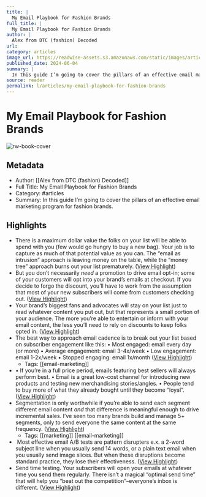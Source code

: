 ```yaml
---
title: |
  My Email Playbook for Fashion Brands
full_title: |
  My Email Playbook for Fashion Brands
author: |
  Alex from DTC (fashion) Decoded
url: 
category: articles
image_url: https://readwise-assets.s3.amazonaws.com/static/images/article4.6bc1851654a0.png
published_date: 2024-06-04
summary: |
  In this guide I’m going to cover the pillars of an effective email marketing program for fashion brands.
source: reader
permalink: l/articles/my-email-playbook-for-fashion-brands
---
```

# My Email Playbook for Fashion Brands

![rw-book-cover](https://readwise-assets.s3.amazonaws.com/static/images/article4.6bc1851654a0.png)

## Metadata
- Author: [[Alex from DTC (fashion) Decoded]]
- Full Title: My Email Playbook for Fashion Brands
- Category: #articles
- Summary: In this guide I’m going to cover the pillars of an effective email marketing program for fashion brands.

## Highlights
- There is a maximum dollar value the folks on your list will be able to spend with you (few would go hungry to buy a new bag). Your job is to capture as much of that potential value as you can. The “email as intrusion” approach is leaving money on the table, while the “money tree” approach burns out your list prematurely. ([View Highlight](https://read.readwise.io/read/01hzrw4dk4hv8dghrzfbjg0h76))
- ​But you don’t necessarily *need* a promotion to drive email opt-in; some of your customers will opt into your brand’s emails at checkout. If you decide to forgo the discount, you’ll have to work from the assumption that most of your new subscribers will come from customers checking out. ([View Highlight](https://read.readwise.io/read/01hzrw730tzexwwbt1wepgk9rj))
- Your brand’s biggest fans and advocates will stay on your list just to read whatever content you put out, but that represents a small portion of your audience. The more you’re able to entertain or inform with your email content, the less you’ll need to rely on discounts to keep folks opted in. ([View Highlight](https://read.readwise.io/read/01hzrw7f6x7xsw36yhtfe71pv6))
- The best way to approach email cadence is to break out your list based on subscriber engagement like this:
  • Most engaged: email every day (or more)
  • Average engagement: email 3-4x/week
  • Low engagement: email 1-2x/week
  • Stopped engaging: email 1x/month ([View Highlight](https://read.readwise.io/read/01hzrw815xn0dz3rwtvv8atnng))
    - Tags: [[email-marketing]] 
- • If you’re in a full price period, emails featuring best sellers will always perform best.
  • Email is a great low-cost channel for introducing new products and testing new merchandising stories/angles.
  • People tend to buy more of what they already bought until they become “loyal”. ([View Highlight](https://read.readwise.io/read/01hzrw8z8mwj7pxq0v1hhkecex))
- ​Segmentation is only worthwhile if you’re able to send each segment different email content *and* that difference is meaningful enough to drive incremental sales. I’ve seen too many brands build and manage 5+ segments, only to send everyone the same content at the same frequency. ([View Highlight](https://read.readwise.io/read/01hzrwb7m5yh34jy783wnavdtw))
    - Tags: [[marketing]] [[email-marketing]] 
- ​ 
  Most effective email A/B tests are pattern disrupters e.x. a 2-word subject line when you usually send 14 words, or a plain text email when you usually send image slices. But when these disruptions become standard practice, they lose their effectiveness. ([View Highlight](https://read.readwise.io/read/01hzrwca5chag2jwd7669vb1sy))
- Send time testing. Your subscribers will open your emails at whatever time you send them regularly. There isn’t a magical “optimal send time” that will help you “beat out the competition”–everyone’s inbox is different. ([View Highlight](https://read.readwise.io/read/01hzrwcs52k0vf6ayvsh4hbc3s))


